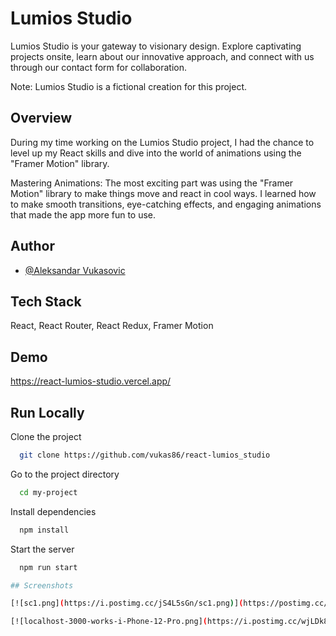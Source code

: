 
# Lumios Studio 

Lumios Studio is your gateway to visionary design. Explore captivating projects onsite, learn about our innovative approach, and connect with us through our contact form for collaboration. 

Note: Lumios Studio is a fictional creation for this project.



## Overview
During my time working on the Lumios Studio project, I had the chance to level up my React skills and dive into the world of animations using the "Framer Motion" library.

Mastering Animations: The most exciting part was using the "Framer Motion" library to make things move and react in cool ways. I learned how to make smooth transitions, eye-catching effects, and engaging animations that made the app more fun to use.
## Author

- [@Aleksandar Vukasovic](https://www.github.com/vukas86)


## Tech Stack

React, React Router, React Redux, Framer Motion



## Demo

https://react-lumios-studio.vercel.app/


## Run Locally

Clone the project

```bash
  git clone https://github.com/vukas86/react-lumios_studio
```

Go to the project directory

```bash
  cd my-project
```

Install dependencies

```bash
  npm install
```

Start the server

```bash
  npm run start

## Screenshots

[![sc1.png](https://i.postimg.cc/jS4L5sGn/sc1.png)](https://postimg.cc/fVkwqhWM)

[![localhost-3000-works-i-Phone-12-Pro.png](https://i.postimg.cc/wjLDk8n9/localhost-3000-works-i-Phone-12-Pro.png)](https://postimg.cc/G43BcNcf)


```

